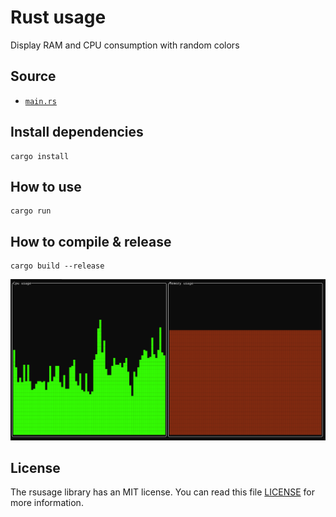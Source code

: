# Rust usage
Display RAM and CPU consumption with random colors

## Source
* [`main.rs`](https://github.com/ehsan-shahbakhsh/rsusage/blob/master/src/main.rs)

## Install dependencies
```shell
cargo install
```

## How to use
```shell
cargo run
```

## How to compile & release
```shell
cargo build --release
```

![Example](https://github.com/ehsan-shahbakhsh/rsusage/blob/master/image.png?raw=true)


## License
The rsusage library has an MIT license. You can read this file [LICENSE](LICENSE) for more information.
